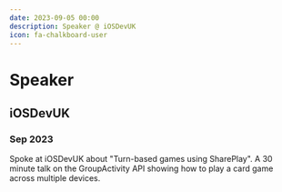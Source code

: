 ```yaml
---
date: 2023-09-05 00:00
description: Speaker @ iOSDevUK
icon: fa-chalkboard-user
---
```

# Speaker
## iOSDevUK
### Sep 2023


Spoke at iOSDevUK about "Turn-based games using SharePlay". A 30 minute talk on the GroupActivity API showing how to play a card game across multiple devices.
